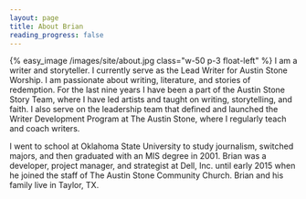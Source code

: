 ```yaml
---
layout: page
title: About Brian
reading_progress: false
---
```

{% easy_image /images/site/about.jpg class="w-50 p-3 float-left" %}
I am a writer and storyteller. I currently serve as the Lead Writer for Austin Stone Worship. I am passionate about writing, literature, and stories of redemption. For the last nine years I have been a part of the Austin Stone Story Team, where I have led artists and taught on writing, storytelling, and faith. I also serve on the leadership team that defined and launched the Writer Development Program at The Austin Stone, where I regularly teach and coach writers.

I went to school at Oklahoma State University to study journalism, switched majors, and then graduated with an MIS degree in 2001. Brian was a developer, project manager, and strategist at Dell, Inc. until early 2015 when he joined the staff of The Austin Stone Community Church. Brian and his family live in Taylor, TX.
